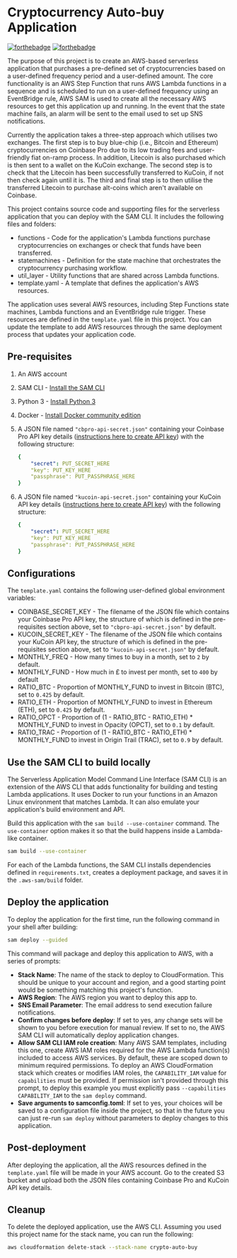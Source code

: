 # Cryptocurrency Auto-buy Application
[![forthebadge](https://forthebadge.com/images/badges/made-with-python.svg)](https://forthebadge.com) [![forthebadge](https://forthebadge.com/images/badges/designed-in-etch-a-sketch.svg)](https://forthebadge.com)

The purpose of this project is to create an AWS-based serverless application that purchases a pre-defined set of cryptocurrencies based on a user-defined frequency period and a user-defined amount. The core functionality is an AWS Step Function that runs AWS Lambda functions in a sequence and is scheduled to run on a user-defined frequency using an EventBridge rule, AWS SAM is used to create all the necessary AWS resources to get this application up and running. In the event that the state machine fails, an alarm will be sent to the email used to set up SNS notifications.

Currently the application takes a three-step approach which utilises two exchanges. The first step is to buy blue-chip (i.e., Bitcoin and Ethereum) cryptocurrencies on Coinbase Pro due to its low trading fees and user-friendly fiat on-ramp process. In addition, Litecoin is also purchased which is then sent to a wallet on the KuCoin exchange. The second step is to check that the Litecoin has been successfully transferred to KuCoin, if not then check again until it is.
The third and final step is to then utilise the transferred Litecoin to purchase alt-coins which aren't available on Coinbase.

This project contains source code and supporting files for the serverless application that you can deploy with the SAM CLI. It includes the following files and folders:

- functions - Code for the application's Lambda functions purchase cryptocurrencies on exchanges or check that funds have been transferred.
- statemachines - Definition for the state machine that orchestrates the cryptocurrency purchasing workflow.
- util_layer - Utility functions that are shared across Lambda functions.
- template.yaml - A template that defines the application's AWS resources.

The application uses several AWS resources, including Step Functions state machines, Lambda functions and an EventBridge rule trigger. These resources are defined in the `template.yaml` file in this project. You can update the template to add AWS resources through the same deployment process that updates your application code.

## Pre-requisites

1. An AWS account
2. SAM CLI - [Install the SAM CLI](https://docs.aws.amazon.com/serverless-application-model/latest/developerguide/serverless-sam-cli-install.html)
3. Python 3 - [Install Python 3](https://www.python.org/downloads/)
4. Docker - [Install Docker community edition](https://hub.docker.com/search/?type=edition&offering=community)
5. A JSON file named `"cbpro-api-secret.json"` containing your Coinbase Pro API key details ([instructions here to create API key](https://help.coinbase.com/en/pro/other-topics/api/how-do-i-create-an-api-key-for-coinbase-pro)) with the following structure:

    ```yaml
    {
        "secret": PUT_SECRET_HERE
        "key": PUT_KEY_HERE
        "passphrase": PUT_PASSPHRASE_HERE
    }
    ```
6. A JSON file named `"kucoin-api-secret.json"` containing your KuCoin API key details ([instructions here to create API key](https://www.kucoin.com/support/360015102174-How-to-Create-an-API)) with the following structure:

    ```yaml
    {
        "secret": PUT_SECRET_HERE
        "key": PUT_KEY_HERE
        "passphrase": PUT_PASSPHRASE_HERE
    }
    ```


## Configurations

The `template.yaml` contains the following user-defined global environment variables:

- COINBASE_SECRET_KEY - The filename of the JSON file which contains your Coinbase Pro API key, the structure of which is defined in the pre-requisites section above, set to `"cbpro-api-secret.json"` by default.
- KUCOIN_SECRET_KEY - The filename of the JSON file which contains your KuCoin API key, the structure of which is defined in the pre-requisites section above, set to `"kucoin-api-secret.json"` by default.
- MONTHLY_FREQ - How many times to buy in a month, set to `2` by default.
- MONTHLY_FUND - How much in £ to invest per month, set to `400` by default
- RATIO_BTC - Proportion of MONTHLY_FUND to invest in Bitcoin (BTC), set to `0.425` by default.
- RATIO_ETH - Proportion of MONTHLY_FUND to invest in Ethereum (ETH), set to `0.425` by default.
- RATIO_OPCT - Proportion of (1 - RATIO_BTC - RATIO_ETH) * MONTHLY_FUND to invest in Opacity (OPCT), set to `0.1` by default.
- RATIO_TRAC - Proportion of (1 - RATIO_BTC - RATIO_ETH) * MONTHLY_FUND to invest in Origin Trail (TRAC), set to `0.9` by default.

## Use the SAM CLI to build locally

The Serverless Application Model Command Line Interface (SAM CLI) is an extension of the AWS CLI that adds functionality for building and testing Lambda applications. It uses Docker to run your functions in an Amazon Linux environment that matches Lambda. It can also emulate your application's build environment and API.

Build this application with the `sam build --use-container` command. The `use-container` option makes it so that the build happens inside a Lambda-like container.

```bash
sam build --use-container
```

For each of the Lambda functions, the SAM CLI installs dependencies defined in `requirements.txt`, creates a deployment package, and saves it in the `.aws-sam/build` folder.

## Deploy the application

To deploy the application for the first time, run the following command in your shell after building:

```bash
sam deploy --guided
```

This command will package and deploy this application to AWS, with a series of prompts:

* **Stack Name**: The name of the stack to deploy to CloudFormation. This should be unique to your account and region, and a good starting point would be something matching this project's function.
* **AWS Region**: The AWS region you want to deploy this app to.
* **SNS Email Parameter**: The email address to send execution failure notifications.
* **Confirm changes before deploy**: If set to yes, any change sets will be shown to you before execution for manual review. If set to no, the AWS SAM CLI will automatically deploy application changes.
* **Allow SAM CLI IAM role creation**: Many AWS SAM templates, including this one, create AWS IAM roles required for the AWS Lambda function(s) included to access AWS services. By default, these are scoped down to minimum required permissions. To deploy an AWS CloudFormation stack which creates or modifies IAM roles, the `CAPABILITY_IAM` value for `capabilities` must be provided. If permission isn't provided through this prompt, to deploy this example you must explicitly pass `--capabilities CAPABILITY_IAM` to the `sam deploy` command.
* **Save arguments to samconfig.toml**: If set to yes, your choices will be saved to a configuration file inside the project, so that in the future you can just re-run `sam deploy` without parameters to deploy changes to this application.

## Post-deployment

After deploying the application, all the AWS resources defined in the `template.yaml` file will be made in your AWS account. Go to the created S3 bucket and upload both the JSON files containing Coinbase Pro and KuCoin API key details. 

## Cleanup

To delete the deployed application, use the AWS CLI. Assuming you used this project name for the stack name, you can run the following:

```bash
aws cloudformation delete-stack --stack-name crypto-auto-buy
```
